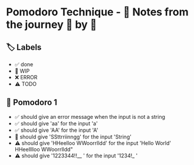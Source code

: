 # Pomodoro Technique - 📝 Notes from the journey 🍅 by 🍅


## 🏷️ Labels

- ✅ done
- 🚧 WIP
- ❌ ERROR
- ⚠ TODO

## 🍅 Pomodoro 1

* ✅ should give an error message when the input is not a string
* ✅ should give 'aa' for the input 'a'
* ✅ should give 'AA' for the input 'A'
* 🚧 should give 'SSttrriinngg' for the input 'String'
* ⚠ should give 'HHeelloo WWoorrlldd' for the input 'Hello World' HHeelllloo  WWoorrlldd"
* ⚠ should give '1223344!!__  ' for the input '1234!_ '
